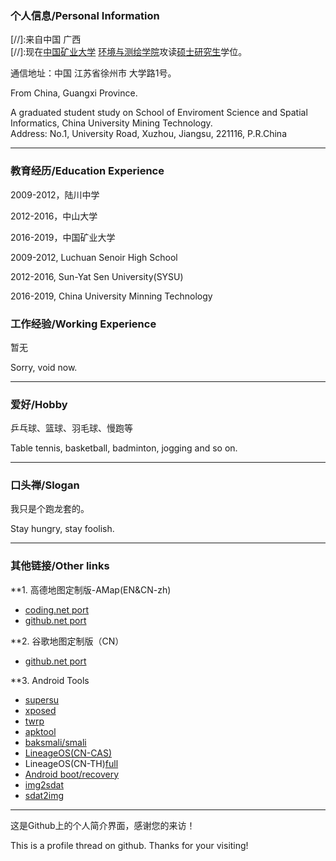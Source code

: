 ### 个人信息/Personal Information
[//]:来自中国 广西     
[//]:现在[中国矿业大学](http://www.cumt.edu.cn) [环境与测绘学院](http://cesi.cumt.edu.cn)攻读[硕士研究生](http://yjsb.cumt.edu.cn)学位。 

通信地址：中国 江苏省徐州市 大学路1号。  

[^_^]:
From China, Guangxi Province.      
[^_^]:
A graduated student study on School of Enviroment Science and Spatial Informatics, China University Mining Technology.     
Address: No.1, University Road, Xuzhou, Jiangsu, 221116, P.R.China

---------------------------------------
[^_^]:
### 教育经历/Education Experience
[^_^]:
2009-2012，陆川中学  
[^_^]:
2012-2016，中山大学  
[^_^]:
2016-2019，中国矿业大学
[^_^]:
2009-2012, Luchuan Senoir High School  
[^_^]:
2012-2016, Sun-Yat Sen University(SYSU)  
[^_^]:
2016-2019, China University Minning Technology

[^_^]:---------------------------------------


### 工作经验/Working Experience

暂无  

Sorry, void now.

--------------------------------------------

### 爱好/Hobby

乒乓球、篮球、羽毛球、慢跑等

Table tennis, basketball, badminton, jogging and so on.




--------------------------------------------
### 口头禅/Slogan

我只是个跑龙套的。

Stay hungry, stay foolish.

--------------------------------------------

### 其他链接/Other links

**1. 高德地图定制版-AMap(EN&CN-zh)
* [coding.net port](http://leaguecn.coding.me/amaplite/)
* [github.net port](https://leaguecn.github.io/amaplite/)


**2. 谷歌地图定制版（CN）
* [github.net port](https://leaguecn.github.io/gmap/)


**3. Android Tools
* [supersu](http://www.supersu.com/download)
* [xposed](http://dl-xda.xposed.info/framework)
* [twrp](https://twrp.me/Devices)
* [apktool](https://ibotpeaches.github.io/Apktool)
* [baksmali/smali](https://bitbucket.org/JesusFreke/smali/downloads)
* [LineageOS(CN-CAS)](http://mirrors.ustc.edu.cn/lineageos/)
* LineageOS(CN-TH)[full](https://mirrors.tuna.tsinghua.edu.cn/lineage-rom/full)
* [Android boot/recovery](https://forum.xda-developers.com/showthread.php?t=2073775)
* [img2sdat](https://github.com/xpirt/sdat2img)
* [sdat2img](https://github.com/xpirt/img2sdat)

--------------------------------------------

这是Github上的个人简介界面，感谢您的来访！

This is a profile thread on github. Thanks for your visiting!







